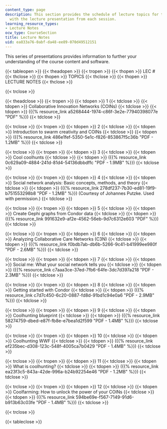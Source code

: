 ```yaml
---
content_type: page
description: This section provides the schedule of lecture topics for the course along
  with the lecture presentation from each session.
learning_resource_types:
- Lecture Notes
ocw_type: CourseSection
title: Lecture Notes
uid: ea833a76-0abf-da48-ee89-070d49512151
---
```


This series of presentations provides information to further your understanding of the course content and software.

{{< tableopen >}}
{{< theadopen >}}
{{< tropen >}}
{{< thopen >}}
LEC #
{{< thclose >}}
{{< thopen >}}
TOPICS
{{< thclose >}}
{{< thopen >}}
LECTURE NOTES
{{< thclose >}}

{{< trclose >}}

{{< theadclose >}}
{{< tropen >}}
{{< tdopen >}}
1
{{< tdclose >}}
{{< tdopen >}}
Collaborative Innovation Networks (COINs)
{{< tdclose >}}
{{< tdopen >}}
({{% resource_link a5268444-1974-c86f-3e2e-77940398077e "PDF" %}})
{{< tdclose >}}

{{< trclose >}}
{{< tropen >}}
{{< tdopen >}}
2
{{< tdclose >}}
{{< tdopen >}}
Introduction to swarm creativity and COINs
{{< tdclose >}}
{{< tdopen >}}
({{% resource_link 486e1fef-5350-5e1c-f826-853867f5c36b "PDF - 1.2MB" %}})
{{< tdclose >}}

{{< trclose >}}
{{< tropen >}}
{{< tdopen >}}
3
{{< tdclose >}}
{{< tdopen >}}
Cool coolhunts
{{< tdclose >}}
{{< tdopen >}}
({{% resource_link 0c629a09-4884-241d-81d4-54136dbbdffc "PDF - 1.9MB" %}})
{{< tdclose >}}

{{< trclose >}}
{{< tropen >}}
{{< tdopen >}}
4
{{< tdclose >}}
{{< tdopen >}}
Social network analysis: Basic concepts, methods, and theory
{{< tdclose >}}
{{< tdopen >}}
({{% resource_link 278df237-7b30-ed81-19f9-b751553298b8 "PDF - 1.2MB" %}}) (Courtesy of Johannes Putzke. Used with permission.)
{{< tdclose >}}

{{< trclose >}}
{{< tropen >}}
{{< tdopen >}}
5
{{< tdclose >}}
{{< tdopen >}}
Create Gephi graphs from Condor data
{{< tdclose >}}
{{< tdopen >}}
({{% resource_link 991632e9-af2e-4562-56eb-9d7c6312e603 "PDF" %}})
{{< tdclose >}}

{{< trclose >}}
{{< tropen >}}
{{< tdopen >}}
6
{{< tdclose >}}
{{< tdopen >}}
Analyzing Collaborative Care Networks (C3N)
{{< tdclose >}}
{{< tdopen >}}
({{% resource_link f0bdb7ab-db6b-5266-9c41-b41999ee980f "PDF - 2.6MB" %}})
{{< tdclose >}}

{{< trclose >}}
{{< tropen >}}
{{< tdopen >}}
7
{{< tdclose >}}
{{< tdopen >}}
Social me: What your social network tells you
{{< tdclose >}}
{{< tdopen >}}
({{% resource_link c7aaa3ce-37ed-7fb6-64fe-3dc7d397a218 "PDF - 2.3MB" %}})
{{< tdclose >}}

{{< trclose >}}
{{< tropen >}}
{{< tdopen >}}
8
{{< tdclose >}}
{{< tdopen >}}
Getting started with Condor
{{< tdclose >}}
{{< tdopen >}}
({{% resource_link c7d7c450-6c20-0887-fd8d-91bd1c94e0a6 "PDF - 2.9MB" %}})
{{< tdclose >}}

{{< trclose >}}
{{< tropen >}}
{{< tdopen >}}
9
{{< tdclose >}}
{{< tdopen >}}
Coolhunting blueprint
{{< tdclose >}}
{{< tdopen >}}
({{% resource_link 58274759-dbed-e87f-fb8e-e7bea1d2f599 "PDF - 1.4MB" %}})
{{< tdclose >}}

{{< trclose >}}
{{< tropen >}}
{{< tdopen >}}
10
{{< tdclose >}}
{{< tdopen >}}
Coolhunting WWF
{{< tdclose >}}
{{< tdopen >}}
({{% resource_link ef235bec-d308-123c-548f-4005ca7b0429 "PDF - 1.4MB" %}})
{{< tdclose >}}

{{< trclose >}}
{{< tropen >}}
{{< tdopen >}}
11
{{< tdclose >}}
{{< tdopen >}}
What is coolhunting?
{{< tdclose >}}
{{< tdopen >}}
({{% resource_link ea23f3c5-843a-42de-996a-b24b92254e46 "PDF - 1.2MB" %}})
{{< tdclose >}}

{{< trclose >}}
{{< tropen >}}
{{< tdopen >}}
12
{{< tdclose >}}
{{< tdopen >}}
Coolfarming: How to unlock the power of your COINs
{{< tdclose >}}
{{< tdopen >}}
({{% resource_link 594be69e-f567-7149-91d6-b913b63c03fe "PDF - 1.4MB" %}})
{{< tdclose >}}

{{< trclose >}}

{{< tableclose >}}